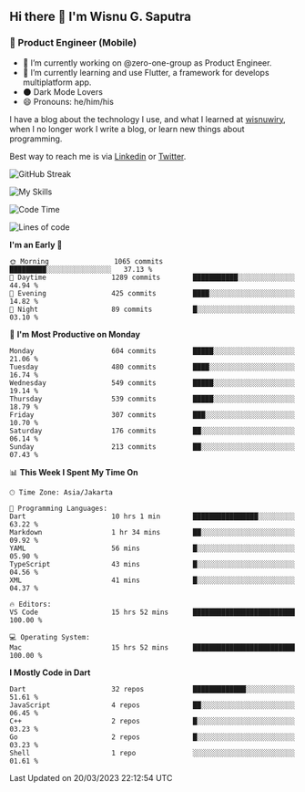 ## Hi there 👋 I'm Wisnu G. Saputra

### :mobile_phone_off: Product Engineer (Mobile)

- 🔭 I’m currently working on @zero-one-group as Product Engineer.
- 🌱 I’m currently learning and use Flutter, a framework for develops multiplatform app.
- 🌑 Dark Mode Lovers
- 😄 Pronouns: he/him/his

I have a blog about the technology I use, and what I learned at [wisnuwiry](https://wisnuwiry.space/), when I no longer work I write a blog, or learn new things about programming.

Best way to reach me is via [Linkedin](https://www.linkedin.com/in/wisnu-saputra/) or [Twitter](https://twitter.com/wisnuwiry).

![GitHub Streak](https://streak-stats.demolab.com?user=wisnuwiry&theme=dark&hide_border=true)

![My Skills](https://skillicons.dev/icons?i=dart,flutter,kotlin,swift,js,css,neovim,git,linux&perline=5)

<!--START_SECTION:waka-->
![Code Time](http://img.shields.io/badge/Code%20Time-320%20hrs%2014%20mins-blue)

![Lines of code](https://img.shields.io/badge/From%20Hello%20World%20I%27ve%20Written-4.4%20million%20lines%20of%20code-blue)

**I'm an Early 🐤** 

```text
🌞 Morning                1065 commits        █████████░░░░░░░░░░░░░░░░   37.13 % 
🌆 Daytime                1289 commits        ███████████░░░░░░░░░░░░░░   44.94 % 
🌃 Evening                425 commits         ████░░░░░░░░░░░░░░░░░░░░░   14.82 % 
🌙 Night                  89 commits          █░░░░░░░░░░░░░░░░░░░░░░░░   03.10 % 
```
📅 **I'm Most Productive on Monday** 

```text
Monday                   604 commits         █████░░░░░░░░░░░░░░░░░░░░   21.06 % 
Tuesday                  480 commits         ████░░░░░░░░░░░░░░░░░░░░░   16.74 % 
Wednesday                549 commits         █████░░░░░░░░░░░░░░░░░░░░   19.14 % 
Thursday                 539 commits         █████░░░░░░░░░░░░░░░░░░░░   18.79 % 
Friday                   307 commits         ███░░░░░░░░░░░░░░░░░░░░░░   10.70 % 
Saturday                 176 commits         ██░░░░░░░░░░░░░░░░░░░░░░░   06.14 % 
Sunday                   213 commits         ██░░░░░░░░░░░░░░░░░░░░░░░   07.43 % 
```


📊 **This Week I Spent My Time On** 

```text
🕑︎ Time Zone: Asia/Jakarta

💬 Programming Languages: 
Dart                     10 hrs 1 min        ████████████████░░░░░░░░░   63.22 % 
Markdown                 1 hr 34 mins        ██░░░░░░░░░░░░░░░░░░░░░░░   09.92 % 
YAML                     56 mins             █░░░░░░░░░░░░░░░░░░░░░░░░   05.90 % 
TypeScript               43 mins             █░░░░░░░░░░░░░░░░░░░░░░░░   04.56 % 
XML                      41 mins             █░░░░░░░░░░░░░░░░░░░░░░░░   04.37 % 

🔥 Editors: 
VS Code                  15 hrs 52 mins      █████████████████████████   100.00 % 

💻 Operating System: 
Mac                      15 hrs 52 mins      █████████████████████████   100.00 % 
```

**I Mostly Code in Dart** 

```text
Dart                     32 repos            █████████████░░░░░░░░░░░░   51.61 % 
JavaScript               4 repos             ██░░░░░░░░░░░░░░░░░░░░░░░   06.45 % 
C++                      2 repos             █░░░░░░░░░░░░░░░░░░░░░░░░   03.23 % 
Go                       2 repos             █░░░░░░░░░░░░░░░░░░░░░░░░   03.23 % 
Shell                    1 repo              ░░░░░░░░░░░░░░░░░░░░░░░░░   01.61 % 
```




 Last Updated on 20/03/2023 22:12:54 UTC
<!--END_SECTION:waka-->
